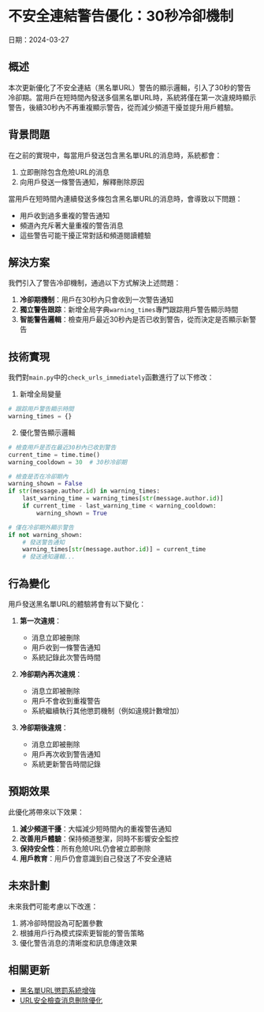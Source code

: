 # 不安全連結警告優化：30秒冷卻機制

日期：2024-03-27

## 概述

本次更新優化了不安全連結（黑名單URL）警告的顯示邏輯，引入了30秒的警告冷卻期。當用戶在短時間內發送多個黑名單URL時，系統將僅在第一次違規時顯示警告，後續30秒內不再重複顯示警告，從而減少頻道干擾並提升用戶體驗。

## 背景問題

在之前的實現中，每當用戶發送包含黑名單URL的消息時，系統都會：

1. 立即刪除包含危險URL的消息
2. 向用戶發送一條警告通知，解釋刪除原因

當用戶在短時間內連續發送多條包含黑名單URL的消息時，會導致以下問題：

- 用戶收到過多重複的警告通知
- 頻道內充斥著大量重複的警告消息
- 這些警告可能干擾正常對話和頻道閱讀體驗

## 解決方案

我們引入了警告冷卻機制，通過以下方式解決上述問題：

1. **冷卻期機制**：用戶在30秒內只會收到一次警告通知
2. **獨立警告跟踪**：新增全局字典`warning_times`專門跟踪用戶警告顯示時間
3. **智能警告邏輯**：檢查用戶最近30秒內是否已收到警告，從而決定是否顯示新警告

## 技術實現

我們對`main.py`中的`check_urls_immediately`函數進行了以下修改：

1. 新增全局變量
```python
# 跟踪用戶警告顯示時間
warning_times = {}
```

2. 優化警告顯示邏輯
```python
# 檢查用戶是否在最近30秒內已收到警告
current_time = time.time()
warning_cooldown = 30  # 30秒冷卻期

# 檢查是否在冷卻期內
warning_shown = False
if str(message.author.id) in warning_times:
    last_warning_time = warning_times[str(message.author.id)]
    if current_time - last_warning_time < warning_cooldown:
        warning_shown = True

# 僅在冷卻期外顯示警告
if not warning_shown:
    # 發送警告通知
    warning_times[str(message.author.id)] = current_time
    # 發送通知邏輯...
```

## 行為變化

用戶發送黑名單URL的體驗將會有以下變化：

1. **第一次違規**：
   - 消息立即被刪除
   - 用戶收到一條警告通知
   - 系統記錄此次警告時間

2. **冷卻期內再次違規**：
   - 消息立即被刪除
   - 用戶不會收到重複警告
   - 系統繼續執行其他懲罰機制（例如違規計數增加）

3. **冷卻期後違規**：
   - 消息立即被刪除
   - 用戶再次收到警告通知
   - 系統更新警告時間記錄

## 預期效果

此優化將帶來以下效果：

1. **減少頻道干擾**：大幅減少短時間內的重複警告通知
2. **改善用戶體驗**：保持頻道整潔，同時不影響安全監控
3. **保持安全性**：所有危險URL仍會被立即刪除
4. **用戶教育**：用戶仍會意識到自己發送了不安全連結

## 未來計劃

未來我們可能考慮以下改進：

1. 將冷卻時間設為可配置參數
2. 根據用戶行為模式探索更智能的警告策略
3. 優化警告消息的清晰度和訊息傳達效果

## 相關更新

- [黑名單URL懲罰系統增強](blacklist_punishment.md)
- [URL安全檢查消息刪除優化](url_delete_retry.md) 